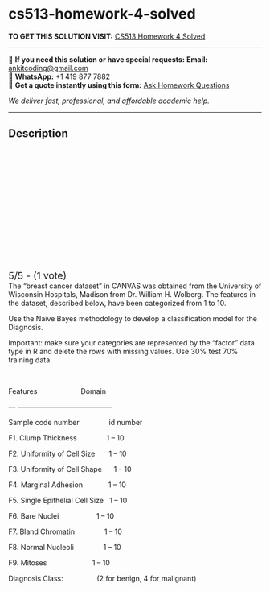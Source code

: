 # cs513-homework-4-solved
**TO GET THIS SOLUTION VISIT:** [CS513 Homework 4 Solved](https://www.ankitcodinghub.com/product/cs513-homework-4-solved/)


---

📩 **If you need this solution or have special requests:** **Email:** ankitcoding@gmail.com  
📱 **WhatsApp:** +1 419 877 7882  
📄 **Get a quote instantly using this form:** [Ask Homework Questions](https://www.ankitcodinghub.com/services/ask-homework-questions/)

*We deliver fast, professional, and affordable academic help.*

---

<h2>Description</h2>



<div class="kk-star-ratings kksr-auto kksr-align-center kksr-valign-top" data-payload="{&quot;align&quot;:&quot;center&quot;,&quot;id&quot;:&quot;91570&quot;,&quot;slug&quot;:&quot;default&quot;,&quot;valign&quot;:&quot;top&quot;,&quot;ignore&quot;:&quot;&quot;,&quot;reference&quot;:&quot;auto&quot;,&quot;class&quot;:&quot;&quot;,&quot;count&quot;:&quot;1&quot;,&quot;legendonly&quot;:&quot;&quot;,&quot;readonly&quot;:&quot;&quot;,&quot;score&quot;:&quot;5&quot;,&quot;starsonly&quot;:&quot;&quot;,&quot;best&quot;:&quot;5&quot;,&quot;gap&quot;:&quot;4&quot;,&quot;greet&quot;:&quot;Rate this product&quot;,&quot;legend&quot;:&quot;5\/5 - (1 vote)&quot;,&quot;size&quot;:&quot;24&quot;,&quot;title&quot;:&quot;CS513 Homework 4 Solved&quot;,&quot;width&quot;:&quot;138&quot;,&quot;_legend&quot;:&quot;{score}\/{best} - ({count} {votes})&quot;,&quot;font_factor&quot;:&quot;1.25&quot;}">

<div class="kksr-stars">

<div class="kksr-stars-inactive">
            <div class="kksr-star" data-star="1" style="padding-right: 4px">


<div class="kksr-icon" style="width: 24px; height: 24px;"></div>
        </div>
            <div class="kksr-star" data-star="2" style="padding-right: 4px">


<div class="kksr-icon" style="width: 24px; height: 24px;"></div>
        </div>
            <div class="kksr-star" data-star="3" style="padding-right: 4px">


<div class="kksr-icon" style="width: 24px; height: 24px;"></div>
        </div>
            <div class="kksr-star" data-star="4" style="padding-right: 4px">


<div class="kksr-icon" style="width: 24px; height: 24px;"></div>
        </div>
            <div class="kksr-star" data-star="5" style="padding-right: 4px">


<div class="kksr-icon" style="width: 24px; height: 24px;"></div>
        </div>
    </div>

<div class="kksr-stars-active" style="width: 138px;">
            <div class="kksr-star" style="padding-right: 4px">


<div class="kksr-icon" style="width: 24px; height: 24px;"></div>
        </div>
            <div class="kksr-star" style="padding-right: 4px">


<div class="kksr-icon" style="width: 24px; height: 24px;"></div>
        </div>
            <div class="kksr-star" style="padding-right: 4px">


<div class="kksr-icon" style="width: 24px; height: 24px;"></div>
        </div>
            <div class="kksr-star" style="padding-right: 4px">


<div class="kksr-icon" style="width: 24px; height: 24px;"></div>
        </div>
            <div class="kksr-star" style="padding-right: 4px">


<div class="kksr-icon" style="width: 24px; height: 24px;"></div>
        </div>
    </div>
</div>


<div class="kksr-legend" style="font-size: 19.2px;">
            5/5 - (1 vote)    </div>
    </div>
The “breast cancer dataset” in CANVAS was obtained from the University of Wisconsin Hospitals, Madison from Dr. William H. Wolberg. The features in the dataset, described below, have been categorized from 1 to 10.

Use the Naïve Bayes methodology to develop a classification model for the Diagnosis.

Important: make sure your categories are represented by the “factor” data type in R and delete the rows with missing values. Use 30% test 70% training data

&nbsp;

Features &nbsp;&nbsp;&nbsp;&nbsp;&nbsp;&nbsp;&nbsp;&nbsp;&nbsp;&nbsp;&nbsp;&nbsp;&nbsp;&nbsp;&nbsp;&nbsp;&nbsp;&nbsp;&nbsp;&nbsp;&nbsp;Domain

— —————————————–

Sample code number&nbsp;&nbsp;&nbsp;&nbsp;&nbsp; &nbsp;&nbsp;&nbsp;&nbsp;&nbsp;&nbsp;&nbsp;&nbsp;&nbsp;id number

F1. Clump Thickness&nbsp;&nbsp;&nbsp;&nbsp;&nbsp;&nbsp;&nbsp;&nbsp;&nbsp;&nbsp;&nbsp; &nbsp;&nbsp;&nbsp;1 – 10

F2. Uniformity of Cell Size&nbsp;&nbsp;&nbsp;&nbsp;&nbsp;&nbsp; 1 – 10

F3. Uniformity of Cell Shape&nbsp;&nbsp;&nbsp;&nbsp;&nbsp; 1 – 10

F4. Marginal Adhesion&nbsp;&nbsp;&nbsp;&nbsp;&nbsp;&nbsp;&nbsp;&nbsp;&nbsp;&nbsp;&nbsp;&nbsp; 1 – 10

F5. Single Epithelial Cell Size&nbsp;&nbsp; 1 – 10

F6. Bare Nuclei&nbsp;&nbsp;&nbsp;&nbsp;&nbsp;&nbsp;&nbsp;&nbsp;&nbsp;&nbsp;&nbsp;&nbsp;&nbsp;&nbsp;&nbsp;&nbsp;&nbsp;&nbsp; 1 – 10

F7. Bland Chromatin&nbsp;&nbsp;&nbsp;&nbsp;&nbsp;&nbsp;&nbsp;&nbsp;&nbsp;&nbsp;&nbsp;&nbsp;&nbsp;&nbsp; 1 – 10

F8. Normal Nucleoli&nbsp;&nbsp;&nbsp;&nbsp;&nbsp;&nbsp;&nbsp;&nbsp;&nbsp;&nbsp;&nbsp;&nbsp;&nbsp;&nbsp; 1 – 10

F9. Mitoses&nbsp;&nbsp;&nbsp;&nbsp;&nbsp;&nbsp;&nbsp;&nbsp;&nbsp;&nbsp;&nbsp;&nbsp;&nbsp;&nbsp;&nbsp;&nbsp;&nbsp;&nbsp;&nbsp;&nbsp;&nbsp;&nbsp; 1 – 10

Diagnosis Class:&nbsp;&nbsp;&nbsp;&nbsp;&nbsp;&nbsp;&nbsp;&nbsp;&nbsp;&nbsp;&nbsp;&nbsp;&nbsp;&nbsp;&nbsp;&nbsp; (2 for benign, 4 for malignant)

&nbsp;

&nbsp;
